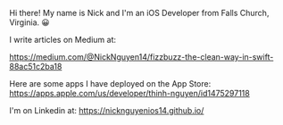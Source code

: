 Hi there! My name is Nick and I'm an iOS Developer from Falls Church, Virginia. 😀

I write articles on Medium at:

https://medium.com/@NickNguyen14/fizzbuzz-the-clean-way-in-swift-88ac51c2ba18

Here are some apps I have deployed on the App Store:
https://apps.apple.com/us/developer/thinh-nguyen/id1475297118

I'm on Linkedin at: https://nicknguyenios14.github.io/
